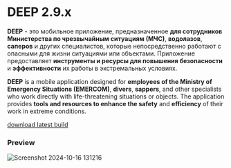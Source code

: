 # DEEP 2.9.x
**DEEP** - это мобильное приложение, предназначенное **для сотрудников Министерства по чрезвычайным ситуациям (МЧС)**, **водолазов**, **саперов** и других специалистов, которые непосредственно работают с опасными для жизни ситуациями или объектами. Приложение предоставляет **инструменты и ресурсы для повышения безопасности** и **эффективности** их работы в экстремальных условиях.

**DEEP** is a mobile application designed for **employees of the Ministry of Emergency Situations (EMERCOM)**, **divers**, **sappers**, and other specialists who work directly with life-threatening situations or objects. The application provides **tools and resources to enhance the safety** and **efficiency** of their work in extreme conditions.

[download latest build](https://github.com/SL1dee36/DEEP/releases/latest)

### Preview
![Screenshot 2024-10-16 131216](https://github.com/user-attachments/assets/b14001a5-c7a7-42dd-bfb7-ae6de97dcf7b)
